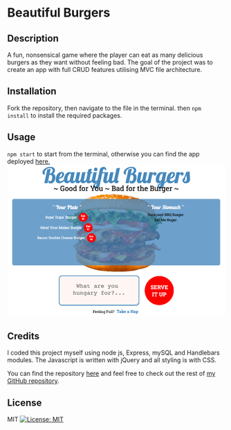 Beautiful Burgers
=============

## Description 
A fun, nonsensical game where the player can eat as many delicious burgers as they want without feeling bad. 
The goal of the project was to create an app with full CRUD features utilising MVC file architecture.

## Installation
Fork the repository, then navigate to the file in the terminal. 
then `npm install` to install the required packages.

## Usage 
 `npm start` to start from the terminal, otherwise you can find the app deployed [here.]()
![Application Image](public/assets/images/screenshot.png)

## Credits
I coded this project myself using node js, Express, mySQL and Handlebars modules. The Javascript is written with jQuery and all styling is with CSS.

You can find the repository [here](https://github.com/hkfernandez/Burger) and feel free to check out the rest of [my GitHub repository](https://github.com/hkfernandez).

## License
MIT
[![License: MIT](https://img.shields.io/badge/License-MIT-yellow.svg)](https://opensource.org/licenses/MIT)

